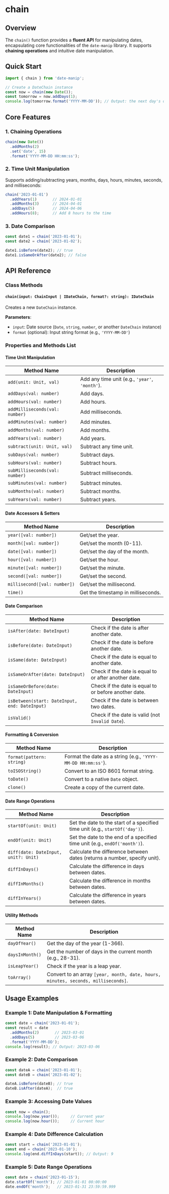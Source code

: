 # chain

## Overview
The `chain()` function provides a **fluent API** for manipulating dates, encapsulating core functionalities of the `date-manip` library. It supports **chaining operations** and intuitive date manipulation.

## Quick Start
```typescript
import { chain } from 'date-manip';

// Create a DateChain instance
const now = chain(new Date());
const tomorrow = now.addDays(1);
console.log(tomorrow.format('YYYY-MM-DD')); // Output: the next day's date
```

## Core Features
### 1. Chaining Operations
```typescript
chain(new Date())
  .addMonths(2)
  .set('date', 15)
  .format('YYYY-MM-DD HH:mm:ss');
```

### 2. Time Unit Manipulation
Supports adding/subtracting years, months, days, hours, minutes, seconds, and milliseconds:
```typescript
chain('2023-01-01')
  .addYears(1)       // 2024-01-01
  .addMonths(3)      // 2024-04-01
  .addDays(5)        // 2024-04-06
  .addHours(8);      // Add 8 hours to the time
```

### 3. Date Comparison
```typescript
const date1 = chain('2023-01-01');
const date2 = chain('2023-01-02');

date1.isBefore(date2); // true
date1.isSameOrAfter(date2); // false
```

## API Reference

### Class Methods
#### `chain(input: ChainInput | IDateChain, format?: string): IDateChain`
Creates a new `DateChain` instance.

**Parameters**:
- `input`: Date source (`Date`, `string`, `number`, or another `DateChain` instance)
- `format` (optional): Input string format (e.g., `'YYYY-MM-DD'`)

### Properties and Methods List

#### **Time Unit Manipulation**
| Method Name               | Description                                                                 |
|--------------------------|-----------------------------------------------------------------------------|
| `add(unit: Unit, val)`    | Add any time unit (e.g., `'year'`, `'month'`).                             |
| `addDays(val: number)`    | Add days.                                                                  |
| `addHours(val: number)`   | Add hours.                                                                 |
| `addMilliseconds(val: number)` | Add milliseconds.                                                       |
| `addMinutes(val: number)` | Add minutes.                                                               |
| `addMonths(val: number)`  | Add months.                                                                |
| `addYears(val: number)`   | Add years.                                                                 |
| `subtract(unit: Unit, val)` | Subtract any time unit.                                                 |
| `subDays(val: number)`    | Subtract days.                                                             |
| `subHours(val: number)`   | Subtract hours.                                                            |
| `subMilliseconds(val: number)` | Subtract milliseconds.                                                 |
| `subMinutes(val: number)` | Subtract minutes.                                                          |
| `subMonths(val: number)`  | Subtract months.                                                           |
| `subYears(val: number)`   | Subtract years.                                                            |

#### **Date Accessors & Setters**
| Method Name               | Description                                                                 |
|--------------------------|-----------------------------------------------------------------------------|
| `year([val: number])`     | Get/set the year.                                                          |
| `month([val: number])`    | Get/set the month (0-11).                                                  |
| `date([val: number])`     | Get/set the day of the month.                                              |
| `hour([val: number])`     | Get/set the hour.                                                          |
| `minute([val: number])`   | Get/set the minute.                                                        |
| `second([val: number])`   | Get/set the second.                                                        |
| `millisecond([val: number])` | Get/set the millisecond.                                               |
| `time()`                  | Get the timestamp in milliseconds.                                         |

#### **Date Comparison**
| Method Name               | Description                                                                 |
|--------------------------|-----------------------------------------------------------------------------|
| `isAfter(date: DateInput)` | Check if the date is after another date.                                   |
| `isBefore(date: DateInput)` | Check if the date is before another date.                                 |
| `isSame(date: DateInput)`  | Check if the date is equal to another date.                               |
| `isSameOrAfter(date: DateInput)` | Check if the date is equal to or after another date.                |
| `isSameOrBefore(date: DateInput)` | Check if the date is equal to or before another date.              |
| `isBetween(start: DateInput, end: DateInput)` | Check if the date is between two dates.                  |
| `isValid()`               | Check if the date is valid (not `Invalid Date`).                           |

#### **Formatting & Conversion**
| Method Name               | Description                                                                 |
|--------------------------|-----------------------------------------------------------------------------|
| `format(pattern: string)` | Format the date as a string (e.g., `'YYYY-MM-DD HH:mm:ss'`).                |
| `toISOString()`           | Convert to an ISO 8601 format string.                                       |
| `toDate()`                | Convert to a native `Date` object.                                         |
| `clone()`                 | Create a copy of the current date.                                         |

#### **Date Range Operations**
| Method Name               | Description                                                                 |
|--------------------------|-----------------------------------------------------------------------------|
| `startOf(unit: Unit)`     | Set the date to the start of a specified time unit (e.g., `startOf('day')`). |
| `endOf(unit: Unit)`       | Set the date to the end of a specified time unit (e.g., `endOf('month')`).   |
| `diff(date: DateInput, unit?: Unit)` | Calculate the difference between dates (returns a number, specify unit). |
| `diffInDays()`            | Calculate the difference in days between dates.                            |
| `diffInMonths()`          | Calculate the difference in months between dates.                          |
| `diffInYears()`           | Calculate the difference in years between dates.                           |

#### **Utility Methods**
| Method Name               | Description                                                                 |
|--------------------------|-----------------------------------------------------------------------------|
| `dayOfYear()`            | Get the day of the year (1-366).                                           |
| `daysInMonth()`          | Get the number of days in the current month (e.g., 28-31).                 |
| `isLeapYear()`           | Check if the year is a leap year.                                          |
| `toArray()`              | Convert to an array `[year, month, date, hours, minutes, seconds, milliseconds]`. |

## Usage Examples
### Example 1: Date Manipulation & Formatting
```typescript
const date = chain('2023-01-01');
const result = date
  .addMonths(2)       // 2023-03-01
  .addDays(5)         // 2023-03-06
  .format('YYYY-MM-DD');
console.log(result); // Output: 2023-03-06
```

### Example 2: Date Comparison
```typescript
const dateA = chain('2023-01-01');
const dateB = chain('2023-01-02');

dateA.isBefore(dateB); // true
dateB.isAfter(dateA);  // true
```

### Example 3: Accessing Date Values
```typescript
const now = chain();
console.log(now.year());     // Current year
console.log(now.hour());     // Current hour
```

### Example 4: Date Difference Calculation
```typescript
const start = chain('2023-01-01');
const end = chain('2023-01-10');
console.log(end.diffInDays(start)); // Output: 9
```

### Example 5: Date Range Operations
```typescript
const date = chain('2023-01-15');
date.startOf('month'); // 2023-01-01 00:00:00
date.endOf('month');   // 2023-01-31 23:59:59.999
```
